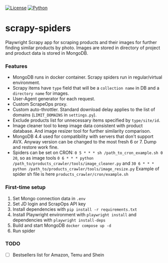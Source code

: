 [![License](https://img.shields.io/badge/license-MIT-blue.svg)]()
[![Python](https://img.shields.io/badge/python->=3.8-blue.svg)](https://www.python.org/downloads/)
# scrapy-spiders
Playwright Scrapy app for scraping products and their images 
for further finding similar products by photo.
Images are stored in directory of project and product data is stored in MongoDB.
### Features
* MongoDB runs in docker container. Scrapy spiders run in regular/virtual environment.
* Scrapy items have `type` field that will be a `collection name` in DB and a `directory name` for images.
* User-Agent generator for each request.
* Custom ScrapeOps proxy.
* Custom auto-throttler. Standard download delay applies to the list of domains (`LIMIT_DOMAINS` in `settings.py`).
* Exclude products list for unnecessary items specified by `type/site/id`.
* Image cleaner tool to keep image data consistent with product database.
And image resizer tool for further similarity comparison.
* MongoDB 4.4 used for compatibility with servers that don't support AVX. 
Anyway version can be changed to the most fresh 6 or 7. Dump and restore work fine.
* Spiders can be set on CRON: `0 5 * * * sh /path_to_cron_example.sh 0 20`, 
so as image tools `0 6 * * * python /path_to/products_crawler/tools/image_cleaner.py` 
and `30 6 * * * python /path_to/products_crawler/tools/image_resize.py`
Example of spider sh file is here `products_crawler/cron/example.sh`
### First-time setup
1. Set Mongo connection data in `.env`
2. Set JD login and ScrapOps API key
3. Install dependencies with `pip install -r requirements.txt`
4. Install Playwright environment with `playwright install` and dependencies with `playwright install-deps`
5. Build and start MongoDB `docker compose up -d`
6. Run spider
### TODO
- [ ] Bestsellers list for Amazon, Temu and Shein
